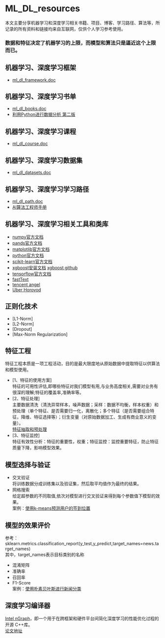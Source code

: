 # ML_DL_resources
本文主要分享机器学习和深度学习相关书籍、项目、博客、学习路径、算法等，所记录的所有资料和链接均来自互联网，仅供个人学习参考使用。  
### 数据和特征决定了机器学习的上限，而模型和算法只是逼近这个上限而已。
## 机器学习、深度学习框架
- [ml_dl_framework.doc](https://github.com/create-info/ML_DL_resources/blob/master/ml_dl_framework.doc)
## 机器学习、深度学习书单
- [ml_dl_books.doc](https://github.com/create-info/ML_DL_resources/blob/master/ml_dl_books.doc)
- [利用Python进行数据分析 第二版](https://github.com/BrambleXu/pydata-notebook)
## 机器学习、深度学习课程
- [ml_dl_course.doc](https://github.com/create-info/ML_DL_resources/blob/master/ml_dl_course.doc)
## 机器学习、深度学习数据集
- [ml_dl_datasets.doc](https://github.com/create-info/ML_DL_resources/blob/master/ml_dl_datasets.doc)
## 机器学习、深度学习学习路径
- [ml_dl_path.doc](https://github.com/create-info/ML_DL_resources/blob/master/ml_dl_path.doc)
- [AI算法工程师手册](http://huaxiaozhuan.com/)
## 机器学习、深度学习相关工具和类库
- [numpy官方文档](https://www.numpy.org/devdocs/reference/)
- [pands官方文档](http://pandas.pydata.org/)
- [matplotlib官方文档](https://matplotlib.org/)
- [python官方文档](https://docs.python.org/3.7/library/index.html)
- [scikit-learn官方文档](https://scikit-learn.org/stable/modules/classes.html)
- [xgboost安装文档](https://xgboost.readthedocs.io/en/latest/)    [xgboost github](https://github.com/dmlc/xgboost)
- [tensorflow官方文档](https://tensorflow.google.cn/versions)
- [fastText](https://fasttext.cc/)
- [tencent angel](https://github.com/Angel-ML/angel)
- [Uber Horovod](https://github.com/horovod/horovod)
## 正则化技术
- [L1-Norm]
- [L2-Norm]  
- [Dropout]  
- [Max-Norm Regularization]
## 特征工程
特征工程本质是一项工程活动，目的是最大限度地从原始数据中提取特征以供算法和模型使用。  
- [1、特征的使用方案]  
特征的可用性评估,即哪些特征对我们模型有用,与业务高度相关,需要对业务有很深的理解;特征的覆盖率,准确率等。  
- [2、特征处理]  
主要数据清洗（清洗异常样本，噪声数据；采样：数据不均衡，样本权重）和预处理（单个特征、是否需要归一化，离散化；多个特征（是否需要组合特征，降维、特征选择等）；衍生变量（对原始数据加工、生成有商业意义的变量）。  
  [特征抽取和预处理](https://github.com/create-info/ML_DL_resources/blob/master/feature_extraction_preprocessing.ipynb)  
- [3、特征监控]  
特征有效性分析：特征的重要性，权重；特征监控：监控重要特征，防止特征质量下降，影响模型效果。
## 模型选择与验证
- 交叉验证  
将训练数据分成训练集以及验证集，然后取平均值作为最终的结果。  
- 网格搜索  
给定超参数的不同取值,依次对模型进行交叉验证来得到每个参数值下模型的效果。  
案例：[使用k-means预测用户的签到位置](https://github.com/create-info/ML_DL_resources/blob/master/algorithon/k-means-v2.py)
## 模型的效果评价
参考：sklearn.metrics.classification_report(y_test,y_predict,target_names=news.target_names)  
其中，target_names表示目标类别的名称
- 混淆矩阵
- 准确率
- 召回率
- F1-Score  
案例：[使用朴素贝叶斯进行新闻分类](https://github.com/create-info/ML_DL_resources/blob/master/algorithon/NB.py)
## 深度学习编译器
[Intel nGraph](https://github.com/NervanaSystems/ngraph)，即一个用于在跨框架和硬件平台间简化深度学习的性能优化过程的开源 C++库。  
[论文地址](https://arxiv.org/abs/1801.08058)


